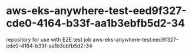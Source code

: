 # aws-eks-anywhere-test-eed9f327-cde0-4164-b33f-aa1b3ebfb5d2-34
repository for use with E2E test job aws-eks-anywhere-test:eed9f327-cde0-4164-b33f-aa1b3ebfb5d2-34
